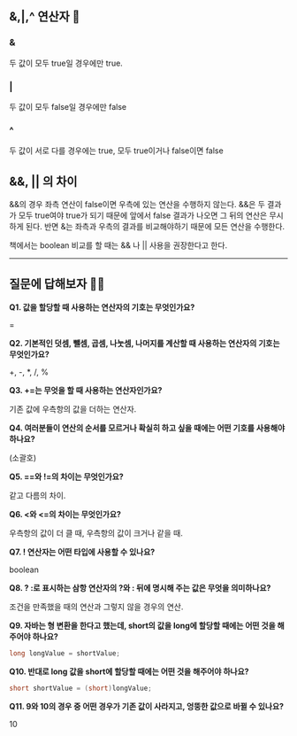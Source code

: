 ## &,|,^ 연산자 🤔

### &

두 값이 모두 true일 경우에만 true.

### |

두 값이 모두 false일 경우에만 false

### ^

두 값이 서로 다를 경우에는 true, 모두 true이거나 false이면 false

## &&, || 의 차이

&&의 경우 좌측 연산이 false이면 우측에 있는 연산을 수행하지 않는다. &&은 두 결과가 모두 true여야 true가 되기 때문에 앞에서 false 결과가 나오면 그 뒤의 연산은 무시하게 된다. 반면 &는 좌측과 우측의 결과를 비교해야하기 때문에 모든 연산을 수행한다.

책에서는 boolean 비교를 할 때는 && 나 || 사용을 권장한다고 한다.

---

## 질문에 답해보자 💁‍♂️

**Q1. 값을 할당할 때 사용하는 연산자의 기호는 무엇인가요?**

=

**Q2. 기본적인 덧셈, 뺄셈, 곱셈, 나눗셈, 나머지를 계산할 때 사용하는 연산자의 기호는 무엇인가요?**

+, -, *, /, %

**Q3. +=는 무엇을 할 때 사용하는 연산자인가요?**

기존 값에 우측항의 값을 더하는 연산자.

**Q4. 여러분들이 연산의 순서를 모르거나 확실히 하고 싶을 때에는 어떤 기호를 사용해야 하나요?**

(소괄호)

**Q5. ==와 !=의 차이는 무엇인가요?**

같고 다름의 차이.

**Q6. <와 <=의 차이는 무엇인가요?**

우측항의 값이 더 클 때, 우측항의 값이 크거나 같을 때.

**Q7. ! 연산자는 어떤 타입에 사용할 수 있나요?**

boolean

**Q8. ? :로 표시하는 삼항 연산자의 ?와 : 뒤에 명시해 주는 값은 무엇을 의미하나요?**

조건을 만족했을 때의 연산과 그렇지 않을 경우의 연산.

**Q9. 자바는 형 변환을 한다고 했는데, short의 값을 long에 할당할 때에는 어떤 것을 해주어야 하나요?**

```java
long longValue = shortValue;
```

**Q10. 반대로 long 값을 short에 할당할 때에는 어떤 것을 해주어야 하나요?**

```java
short shortValue = (short)longValue;
```

**Q11. 9와 10의 경우 중 어떤 경우가 기존 값이 사라지고, 엉뚱한 값으로 바뀔 수 있나요?**

10
